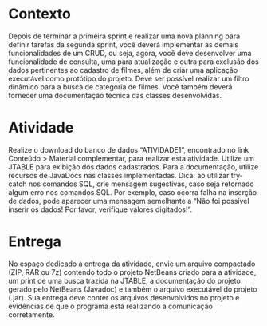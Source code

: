 # Contexto
Depois de terminar a primeira sprint e realizar uma nova planning para definir tarefas da segunda sprint, você deverá implementar as demais funcionalidades de um CRUD, ou seja, agora, você deve desenvolver uma funcionalidade de consulta, uma para atualização e outra para exclusão dos dados pertinentes ao cadastro de filmes, além de criar uma aplicação executável como protótipo do projeto. Deve ser possível realizar um filtro dinâmico para a busca de categoria de filmes.
Você também deverá fornecer uma documentação técnica das classes desenvolvidas.
 
# Atividade
Realize o download do banco de dados “ATIVIDADE1”, encontrado no link Conteúdo > Material complementar, para realizar esta atividade. Utilize um JTABLE para exibição dos dados cadastrados.
Para a documentação, utilize recursos de JavaDocs nas classes implementadas.
Dica: ao utilizar try-catch nos comandos SQL, crie mensagem sugestivas, caso seja retornado algum erro nos comandos SQL. Por exemplo, caso ocorra falha na inserção de dados, pode aparecer uma mensagem semelhante a “Não foi possível inserir os dados! Por favor, verifique valores digitados!”.
 
# Entrega
No espaço dedicado à entrega da atividade, envie um arquivo compactado (ZIP, RAR ou 7z) contendo todo o projeto NetBeans criado para a atividade, um print de uma busca trazida na JTABLE, a documentação do projeto gerado pelo NetBeans (Javadoc) e também o arquivo executável do projeto (.jar).
Sua entrega deve conter os arquivos desenvolvidos no projeto e evidências de que o programa está realizando a comunicação corretamente.
